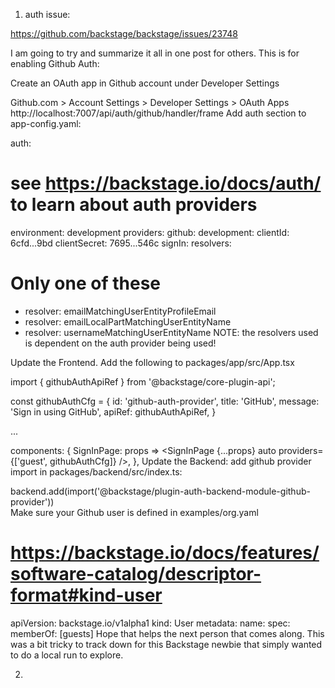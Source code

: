 1. auth issue:


https://github.com/backstage/backstage/issues/23748



I am going to try and summarize it all in one post for others. This is for enabling Github Auth:

Create an OAuth app in Github account under Developer Settings

Github.com > Account Settings > Developer Settings > OAuth Apps
http://localhost:7007/api/auth/github/handler/frame
Add auth section to app-config.yaml:

auth:
# see https://backstage.io/docs/auth/ to learn about auth providers
environment: development
providers:
github:
development:
clientId: 6cfd...9bd
clientSecret: 7695...546c
signIn:
resolvers:
# Only one of these
- resolver: emailMatchingUserEntityProfileEmail
- resolver: emailLocalPartMatchingUserEntityName
- resolver: usernameMatchingUserEntityName
NOTE: the resolvers used is dependent on the auth provider being used!

Update the Frontend. Add the following to packages/app/src/App.tsx

import { githubAuthApiRef } from '@backstage/core-plugin-api';

const githubAuthCfg = {
id: 'github-auth-provider',
title: 'GitHub',
message: 'Sign in using GitHub',
apiRef: githubAuthApiRef,
}

...

components: {
SignInPage: props => <SignInPage {...props} auto providers={['guest', githubAuthCfg]} />,
},
Update the Backend: add github provider import in packages/backend/src/index.ts:

backend.add(import('@backstage/plugin-auth-backend-module-github-provider'))  
Make sure your Github user is defined in examples/org.yaml

# https://backstage.io/docs/features/software-catalog/descriptor-format#kind-user
apiVersion: backstage.io/v1alpha1
kind: User
metadata:
name: <github-username>
spec:
memberOf: [guests]
Hope that helps the next person that comes along. This was a bit tricky to track down for this Backstage newbie that simply wanted to do a local run to explore.

2. 